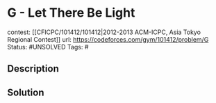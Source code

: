 # G - Let There Be Light

contest: [[CFICPC/101412/101412|2012-2013 ACM-ICPC, Asia Tokyo Regional Contest]]
url: https://codeforces.com/gym/101412/problem/G
Status: #UNSOLVED
Tags: #

## Description

## Solution

